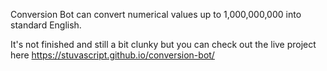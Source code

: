 Conversion Bot can convert numerical values up to 1,000,000,000 into standard English.

It's not finished and still a bit clunky but you can check out the live project here https://stuvascript.github.io/conversion-bot/
